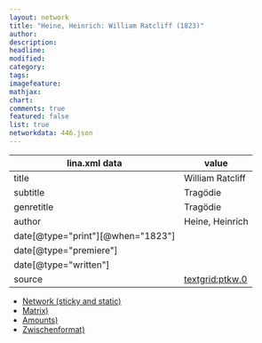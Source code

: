 ```yaml
---
layout: network
title: "Heine, Heinrich: William Ratcliff (1823)"
author:
description:
headline:
modified:
category:
tags:
imagefeature: 
mathjax: 
chart: 
comments: true
featured: false
list: true
networkdata: 446.json
---
```

lina.xml data  | value
------------- | -------------
title|William Ratcliff
subtitle|Tragödie
genretitle|Tragödie
author|Heine, Heinrich
date[@type="print"][@when="1823"]|
date[@type="premiere"]|
date[@type="written"]|
source|[textgrid:ptkw.0](https://textgridlab.org/1.0/tgcrud-public/rest/textgrid:ptkw.0/data)



* [Network (sticky and static)](/linas/network446)
* [Matrix)](/linas/matrix446)
* [Amounts)](/linas/amount446)
* [Zwischenformat)](/linas/lina446 )
